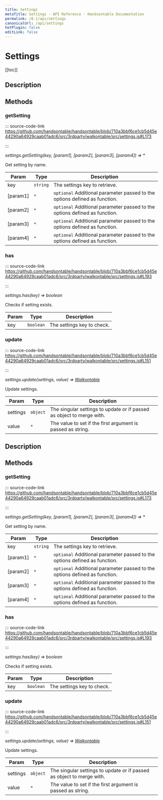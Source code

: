 ```yaml
---
title: Settings
metaTitle: Settings - API Reference - Handsontable Documentation
permalink: /8.1/api/settings
canonicalUrl: /api/settings
hotPlugin: false
editLink: false
---
```


# Settings

[[toc]]

## Description


## Methods

### getSetting
  
::: source-code-link https://github.com/handsontable/handsontable/blob/710a3bbf6ce1cb5d45e44290a64929caab01adc6/src/3rdparty/walkontable/src/settings.js#L173

:::

_settings.getSetting(key, [param1], [param2], [param3], [param4]) ⇒ \*_

Get setting by name.


| Param | Type | Description |
| --- | --- | --- |
| key | `string` | The settings key to retrieve. |
| [param1] | `*` | `optional` Additional parameter passed to the options defined as function. |
| [param2] | `*` | `optional` Additional parameter passed to the options defined as function. |
| [param3] | `*` | `optional` Additional parameter passed to the options defined as function. |
| [param4] | `*` | `optional` Additional parameter passed to the options defined as function. |



### has
  
::: source-code-link https://github.com/handsontable/handsontable/blob/710a3bbf6ce1cb5d45e44290a64929caab01adc6/src/3rdparty/walkontable/src/settings.js#L193

:::

_settings.has(key) ⇒ boolean_

Checks if setting exists.


| Param | Type | Description |
| --- | --- | --- |
| key | `boolean` | The settings key to check. |



### update
  
::: source-code-link https://github.com/handsontable/handsontable/blob/710a3bbf6ce1cb5d45e44290a64929caab01adc6/src/3rdparty/walkontable/src/settings.js#L151

:::

_settings.update(settings, value) ⇒ [Walkontable](@/api/walkontable.md)_

Update settings.


| Param | Type | Description |
| --- | --- | --- |
| settings | `object` | The singular settings to update or if passed as object to merge with. |
| value | `*` | The value to set if the first argument is passed as string. |



## Description


## Methods

### getSetting
  
::: source-code-link https://github.com/handsontable/handsontable/blob/710a3bbf6ce1cb5d45e44290a64929caab01adc6/src/3rdparty/walkontable/src/settings.js#L173

:::

_settings.getSetting(key, [param1], [param2], [param3], [param4]) ⇒ \*_

Get setting by name.


| Param | Type | Description |
| --- | --- | --- |
| key | `string` | The settings key to retrieve. |
| [param1] | `*` | `optional` Additional parameter passed to the options defined as function. |
| [param2] | `*` | `optional` Additional parameter passed to the options defined as function. |
| [param3] | `*` | `optional` Additional parameter passed to the options defined as function. |
| [param4] | `*` | `optional` Additional parameter passed to the options defined as function. |



### has
  
::: source-code-link https://github.com/handsontable/handsontable/blob/710a3bbf6ce1cb5d45e44290a64929caab01adc6/src/3rdparty/walkontable/src/settings.js#L193

:::

_settings.has(key) ⇒ boolean_

Checks if setting exists.


| Param | Type | Description |
| --- | --- | --- |
| key | `boolean` | The settings key to check. |



### update
  
::: source-code-link https://github.com/handsontable/handsontable/blob/710a3bbf6ce1cb5d45e44290a64929caab01adc6/src/3rdparty/walkontable/src/settings.js#L151

:::

_settings.update(settings, value) ⇒ [Walkontable](@/api/walkontable.md)_

Update settings.


| Param | Type | Description |
| --- | --- | --- |
| settings | `object` | The singular settings to update or if passed as object to merge with. |
| value | `*` | The value to set if the first argument is passed as string. |



